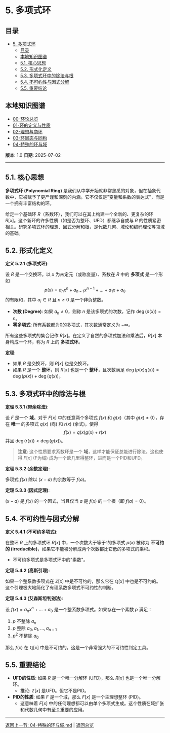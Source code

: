 # 5. 多项式环

<!-- 本地目录区块 -->
## 目录

- [5. 多项式环](#5-多项式环)
  - [目录](#目录)
  - [本地知识图谱](#本地知识图谱)
  - [5.1. 核心思想](#51-核心思想)
  - [5.2. 形式化定义](#52-形式化定义)
  - [5.3. 多项式环中的除法与根](#53-多项式环中的除法与根)
  - [5.4. 不可约性与因式分解](#54-不可约性与因式分解)
  - [5.5. 重要结论](#55-重要结论)

<!-- 本地知识图谱区块 -->
## 本地知识图谱

- [00-环论总览](./00-环论总览.md)
- [01-环的定义与性质](./01-环的定义与性质.md)
- [02-理想与商环](./02-理想与商环.md)
- [03-环同态与同构](./03-环同态与同构.md)
- [04-特殊的环与域](./04-特殊的环与域.md)

**版本**: 1.0
**日期**: 2025-07-02

---

## 5.1. 核心思想

**多项式环 (Polynomial Ring)** 是我们从中学开始就非常熟悉的对象，但在抽象代数中，它被赋予了更严谨和深刻的内涵。它不仅仅是"变量和系数的表达式"，而是一个拥有丰富结构的环。

给定一个基础环 $R$（系数环），我们可以在其上构建一个全新的、更复杂的环 $R[x]$。这个新环的许多性质（如是否为整环、UFD）都继承自或与 $R$ 的性质紧密相关。研究多项式环的理想、因式分解和根，是代数几何、域论和编码理论等领域的基础。

## 5.2. 形式化定义

**定义 5.2.1 (多项式环)**:

设 $R$ 是一个交换环。以 $x$ 为未定元（或称变量）、系数在 $R$ 中的 **多项式** 是一个形如
$$
p(x) = a_n x^n + a_{n-1} x^{n-1} + \dots + a_1 x + a_0
$$
的有限和，其中 $a_i \in R$ 且 $n \ge 0$ 是一个非负整数。

- **次数 (Degree)**: 如果 $a_n \neq 0$，则称 $n$ 是该多项式的次数，记作 $\deg(p(x)) = n$。
- **零多项式**: 所有系数都为0的多项式，其次数通常定义为 $-\infty$。

所有这些多项式的集合记作 $R[x]$。在定义了自然的多项式加法和乘法后，$R[x]$ 本身构成一个环，称为 $R$ 上的 **多项式环**。

**定理**:

- 如果 $R$ 是交换环，则 $R[x]$ 也是交换环。
- 如果 $R$ 是一个 **整环**，则 $R[x]$ 也是一个 **整环**，且次数满足 $\deg(p(x)q(x)) = \deg(p(x)) + \deg(q(x))$。

## 5.3. 多项式环中的除法与根

**定理 5.3.1 (带余除法)**:

设 $F$ 是一个 **域**。对于 $F[x]$ 中的任意两个多项式 $f(x)$ 和 $g(x)$（其中 $g(x) \neq 0$），存在 **唯一** 的多项式 $q(x)$ (商) 和 $r(x)$ (余式)，使得
$$
f(x) = q(x)g(x) + r(x)
$$
并且 $\deg(r(x)) < \deg(g(x))$。

> **注意**: 这个性质要求系数环是一个 **域**，这样才能保证总能进行除法。这也使得 $F[x]$ (F为域) 成为一个欧几里得整环，进而是一个PID和UFD。

**定理 5.3.2 (余数定理)**:

多项式 $f(x)$ 除以 $(x-a)$ 的余数等于 $f(a)$。

**定理 5.3.3 (因式定理)**:

$(x-a)$ 是 $f(x)$ 的一个因式，当且仅当 $a$ 是 $f(x)$ 的一个根（即 $f(a)=0$）。

## 5.4. 不可约性与因式分解

**定义 5.4.1 (不可约多项式)**:

在整环 $R$ 上的多项式环 $R[x]$ 中，一个次数大于等于1的多项式 $p(x)$ 被称为 **不可约的 (irreducible)**，如果它不能被分解成两个次数都比它低的多项式的乘积。

- 不可约多项式是多项式环中的"素数"。

**定理 5.4.2 (高斯引理)**:

如果一个整系数多项式在 $\mathbb{Z}[x]$ 中是不可约的，那么它在 $\mathbb{Q}[x]$ 中也是不可约的。这个引理极大地简化了有理系数多项式不可约性的判断。

**定理 5.4.3 (艾森斯坦判别法)**:

设 $f(x) = a_n x^n + \dots + a_0$ 是一个整系数多项式。如果存在一个素数 $p$ 满足：

1. $p$ 不整除 $a_n$
2. $p$ 整除 $a_0, a_1, \dots, a_{n-1}$
3. $p^2$ 不整除 $a_0$

那么 $f(x)$ 在 $\mathbb{Q}[x]$ 中是不可约的。这是一个非常强大的不可约性判定工具。

## 5.5. 重要结论

- **UFD的性质**: 如果 $R$ 是一个唯一分解环 (UFD)，那么 $R[x]$ 也是一个唯一分解环。
  - 推论: $\mathbb{Z}[x]$ 是UFD。但它不是PID。
- **PID的性质**: 如果 $F$ 是一个域，那么 $F[x]$ 是一个主理想整环 (PID)。
  - 这意味着 $F[x]$ 中的任何理想都可以由单个多项式生成。这个性质在域扩张和代数几何中有至关重要的应用。

---
[返回上一节: 04-特殊的环与域.md](./04-特殊的环与域.md) | [返回总览](./00-环论总览.md)
